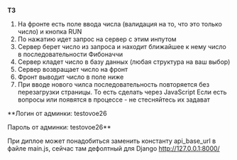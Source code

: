 **ТЗ**
1. На фронте есть поле ввода числа (валидация на то, что это только число) и кнопка RUN
2. По нажатию идет запрос на сервер с этим инпутом
3. Сервер берет число из запроса и находит ближайшее к нему число в последовательности Фибоначчи
4. Сервер кладет число в базу данных (любая структура на ваш выбор)
5. Сервер возвращает число на фронт
6. Фронт выводит число в поле ниже
7. При вводе нового чилса последовательность повторяется без перезагрузки страницы. То есть сделать через JavaScript
Если есть вопросы или появятся в процессе - не стесняйтесь их задават

**Логин от админки: testovoe26

Пароль от админки: testovoe26**

При диплое может понадобиться заменить константу api_base_url в файле main.js, сейчас там дефолтный для Django http://127.0.0.1:8000/